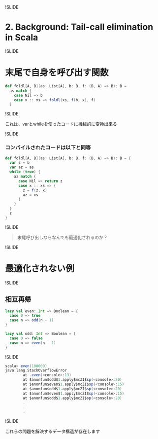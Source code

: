 !SLIDE

# 2. Background: Tail-call elimination in Scala

!SLIDE

# 末尾で自身を呼び出す関数

```scala
def foldl[A, B](as: List[A], b: B, f: (B, A) => B): B =
  as match {
    case Nil => b
    case x :: xs => foldl(xs, f(b, x), f)
  }
```

!SLIDE

これは、varとwhileを使ったコードに機械的に変換出来る

!SLIDE

### コンパイルされたコードは以下と同等

```scala
def foldl[A, B](as: List[A], b: B, f: (B, A) => B): B = {
  var z = b
  var az = as
  while (true) {
    az match {
      case Nil => return z
      case x :: xs => {
        z = f(z, x)
        az = xs
      }
    }
  }
  z
}
```

!SLIDE

> 末尾呼び出しならなんでも最適化されるのか？

!SLIDE

# 最適化されない例

!SLIDE

## 相互再帰

```scala
lazy val even: Int => Boolean = {
  case 0 => true
  case n => odd(n - 1)
}

lazy val odd: Int => Boolean = {
  case 0 => false
  case n => even(n - 1)
}
```

!SLIDE

```scala
scala> even(100000)
java.lang.StackOverflowError
        at .even(<console>:13)
        at $anonfun$odd$1.apply$mcZI$sp(<console>:20)
        at $anonfun$even$1.apply$mcZI$sp(<console>:15)
        at $anonfun$odd$1.apply$mcZI$sp(<console>:20)
        at $anonfun$even$1.apply$mcZI$sp(<console>:15)
        at $anonfun$odd$1.apply$mcZI$sp(<console>:20)
        .
        .
        .
```

!SLIDE

これらの問題を解決するデータ構造が存在します

